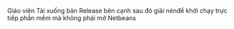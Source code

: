 Giáo viên Tải xuống bản Release bên cạnh sau đó giải nénđể khởi chạy trực tiếp phần mềm mà không phải mở Netbeans
